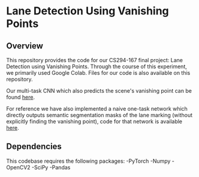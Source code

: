# Lane Detection Using Vanishing Points


## Overview

This repository provides the code for our CS294-167 final project: Lane Detection using Vanishing Points. Through the course of this experiment, we primarily used Google Colab. Files for our code is also available on this repository.

Our multi-task CNN which also predicts the scene's vanishing point can be found [here](https://colab.research.google.com/drive/1W4dX96ZmzpDaOq_KsI_l5TSfvjtIG0Fd?usp=sharing).

For reference we have also implemented a naive one-task network which directly outputs semantic segmentation masks of the lane marking (without explicitly finding the vanishing point), code for that network is available [here](https://colab.research.google.com/drive/1g2PUqlCkE_qzPQWWJgNnLV2bGf2KLAu_?usp=sharing).

## Dependencies

This codebase requires the following packages:
-PyTorch
-Numpy
-OpenCV2
-SciPy
-Pandas
